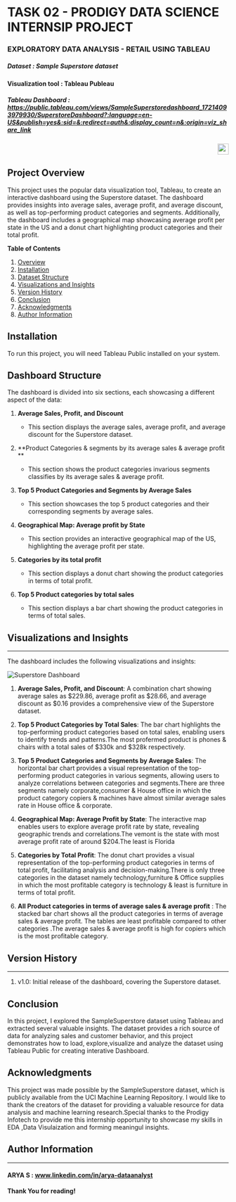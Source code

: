 # TASK 02 - PRODIGY DATA SCIENCE INTERNSIP PROJECT

### EXPLORATORY DATA ANALYSIS - RETAIL USING TABLEAU
##### Dataset : Sample Superstore dataset

#### Visualization tool : Tableau Publeau

##### Tableau Dashboard : https://public.tableau.com/views/SampleSuperstoredashboard_17214093979930/SuperstoreDashboard?:language=en-US&publish=yes&:sid=&:redirect=auth&:display_count=n&:origin=viz_share_link

<div align ="right">
  
  <a href="https://youtu.be/SELeBtSTBe8?si=ftvSpiUZOGmnLmho">
    <img src ="https://img.shields.io/static/v1?message=Youtube&logo=youtube&label=&color=FF0000&logoColor=white&labelColor=&srtle=for-the-badge" height="25" alt="youtube logo" />
  </a>  
</div> 


## **Project Overview**

This project uses the popular data visualization tool, Tableau, to create an interactive dashboard using the Superstore dataset. The dashboard provides insights into average sales, average profit, and average discount, as well as top-performing product categories and segments. Additionally, the dashboard includes a geographical map showcasing average profit per state in the US and a donut chart highlighting product categories and their total profit.

**Table of Contents**

1. [Overview](#overview)
2. [Installation](#installation)
3. [Dataset Structure](#dataset-structure)
4. [Visualizations and Insights](#visualizations-insights)
5. [Version History](#Version-History)
6. [Conclusion](#conclusion)
7. [Acknowledgments](#acknowledgments)
8. [Author Information](#Author-Information)

## Installation
To run this project, you will need Tableau Public installed on your system.

**Dashboard Structure**
--------------------

The dashboard is divided into six sections, each showcasing a different aspect of the data:

1. **Average Sales, Profit, and Discount**
	* This section displays the average sales, average profit, and average discount for the Superstore dataset.

2. **Product Categories & segments by its  average sales & average profit **
	* This section shows the product categories invarious segments classifies by its average sales & average profit.

3. **Top 5 Product Categories and Segments by Average Sales**
	* This section showcases the top 5 product categories and their corresponding segments by average sales.
4. **Geographical Map: Average profit by State**
	* This section provides an interactive geographical map of the US, highlighting the average profit  per state.

5. **Categories  by  its total profit**
	* This section displays a donut chart showing the product categories in terms of total profit.

6. **Top 5 Product categories by total  sales**
    * This section displays a bar chart showing the product categories in terms of total  sales.



## **Visualizations and Insights**
------------------------------

The dashboard includes the following visualizations and insights:

![Superstore Dashboard](https://github.com/user-attachments/assets/8a265527-b0b1-4ec8-b7e4-6c68669d07d4)




1. **Average Sales, Profit, and Discount**: A combination chart showing average sales as $229.86, average profit as $28.66, and average discount as $0.16 provides a comprehensive view of the Superstore dataset.


2. **Top 5 Product Categories by Total Sales**: The bar chart highlights the top-performing product categories based on total sales, enabling users to identify trends and patterns.The most profermed  product is phones & chairs with a total sales of $330k and $328k respectively.


3. **Top 5 Product Categories and Segments by Average Sales**: The horizontal bar chart provides a visual representation of the top-performing product categories in various segments, allowing users to analyze correlations between categories and segments.There are three segments namely corporate,consumer & House office in which the product category copiers & machines have almost similar average sales rate in House office & corporate.


4. **Geographical Map: Average Profit by State**: The interactive map enables users to explore average profit rate by state, revealing geographic trends and correlations.The vemont is the state with most average profit rate of around $204.The least is Florida


5. **Categories by Total Profit**: The donut chart provides a visual representation of the top-performing product categories in terms of total profit, facilitating analysis and decision-making.There is only three categories in the dataset namely technology,furniture & Office supplies in which the most profitable category is technology & least is furniture in terms of total profit.


6. **All Product categories in terms of average sales & average profit** : The stacked bar chart shows all the product categories in terms of average sales & average profit. The tables are least profitable compared to other categories .The average sales & average profit is high for copiers which is the most profitable category.

## **Version History**
------------------
1. v1.0: Initial release of the dashboard, covering the Superstore dataset.

## **Conclusion**

In this project, I explored the SampleSuperstore dataset using Tableau  and extracted several valuable insights. The dataset provides a rich source of data for analyzing sales and customer behavior, and this project demonstrates how to load, explore,visualize and analyze the dataset using Tableau Public for creating interative Dashboard.

## **Acknowledgments**

This project was made possible by the SampleSuperstore dataset, which is publicly available from the UCI Machine Learning Repository. I would like to thank the creators of the dataset for providing a valuable resource for data analysis and machine learning research.Special thanks to the Prodigy Infotech to provide me this internship  opportunity to showcase my skills in EDA ,Data Visulaization and forming meaningul insights.

## **Author Information**
----------------------
#### ARYA S : www.linkedin.com/in/arya-dataanalyst

**Thank You for reading!**

